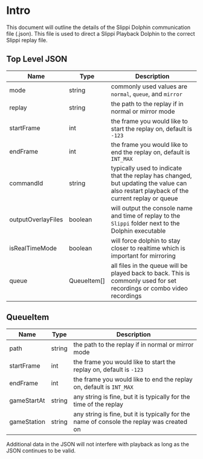 # Intro
This document will outline the details of the Slippi Dolphin communication file (.json). This file is used to direct a Slippi Playback Dolphin to the correct Slippi replay file.

## Top Level JSON

| Name | Type | Description |
| --- | --- | --- |
| mode | string | commonly used values are `normal`, `queue`, and `mirror` |
| replay | string | the path to the replay if in normal or mirror mode |
| startFrame | int | the frame you would like to start the replay on, default is `-123` |
| endFrame | int | the frame you would like to end the replay on, default is `INT_MAX` |
| commandId | string | typically used to indicate that the replay has changed, but updating the value can also restart playback of the current replay or queue |
| outputOverlayFiles | boolean | will output the console name and time of replay to the `Slippi` folder next to the Dolphin executable |
| isRealTimeMode | boolean | will force dolphin to stay closer to realtime which is important for mirroring |
| queue | QueueItem[] | all files in the queue will be played back to back. This is commonly used for set recordings or combo video recordings |

## QueueItem

| Name | Type | Description |
| --- | --- | --- |
| path | string | the path to the replay if in normal or mirror mode |
| startFrame | int | the frame you would like to start the replay on, default is `-123` |
| endFrame | int | the frame you would like to end the replay on, default is `INT_MAX` |
| gameStartAt | string | any string is fine, but it is typically for the time of the replay |
| gameStation | string | any string is fine, but it is typically for the name of console the replay was created on |

Additional data in the JSON will not interfere with playback as long as the JSON continues to be valid.
